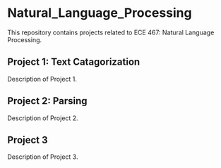 # Natural_Language_Processing

This repository contains projects related to ECE 467: Natural Language Processing.


## Project 1: Text Catagorization

Description of Project 1.

## Project 2: Parsing

Description of Project 2.

## Project 3

Description of Project 3.
